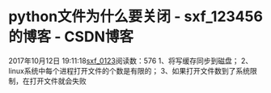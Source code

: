# python文件为什么要关闭 - sxf_123456的博客 - CSDN博客
2017年10月12日 19:11:18[sxf_0123](https://me.csdn.net/sxf_123456)阅读数：576
1、将写缓存同步到磁盘；
2、linux系统中每个进程打开文件的个数是有限的；
3、如果打开文件数到了系统限制，在打开文件就会失败
